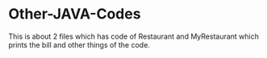 # Other-JAVA-Codes
This is about 2 files which has code of Restaurant and MyRestaurant which prints the bill and other things of the code.
